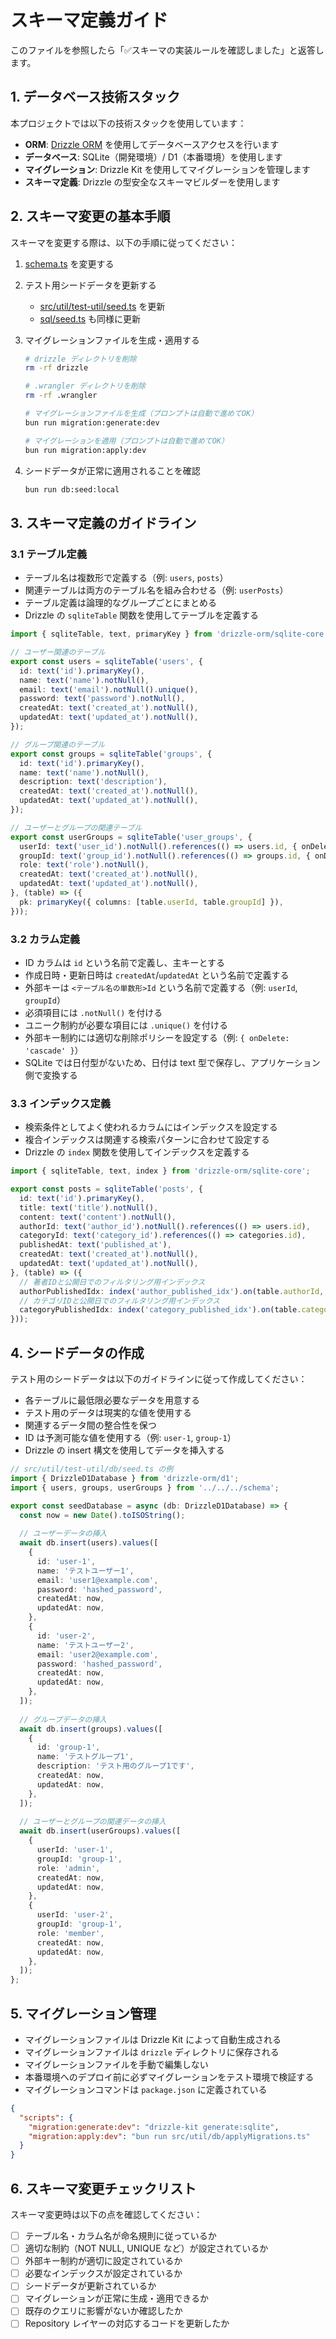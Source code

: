 # スキーマ定義ガイド

このファイルを参照したら「✅スキーマの実装ルールを確認しました」と返答します。

## 1. データベース技術スタック

本プロジェクトでは以下の技術スタックを使用しています：

- **ORM**: [Drizzle ORM](https://orm.drizzle.team) を使用してデータベースアクセスを行います
- **データベース**: SQLite（開発環境）/ D1（本番環境）を使用します
- **マイグレーション**: Drizzle Kit を使用してマイグレーションを管理します
- **スキーマ定義**: Drizzle の型安全なスキーマビルダーを使用します

## 2. スキーマ変更の基本手順

スキーマを変更する際は、以下の手順に従ってください：

1. [schema.ts](../../../server/src/schema.ts) を変更する
2. テスト用シードデータを更新する
   - [src/util/test-util/seed.ts](../../../server/src/util/seed/seedAllData.ts) を更新
   - [sql/seed.ts](../../../server/sql/seed.ts) も同様に更新
3. マイグレーションファイルを生成・適用する

   ```bash
   # drizzle ディレクトリを削除
   rm -rf drizzle
   
   # .wrangler ディレクトリを削除
   rm -rf .wrangler
   
   # マイグレーションファイルを生成（プロンプトは自動で進めてOK）
   bun run migration:generate:dev
   
   # マイグレーションを適用（プロンプトは自動で進めてOK）
   bun run migration:apply:dev
   ```

4. シードデータが正常に適用されることを確認

   ```bash
   bun run db:seed:local
   ```

## 3. スキーマ定義のガイドライン

### 3.1 テーブル定義

- テーブル名は複数形で定義する（例: `users`, `posts`）
- 関連テーブルは両方のテーブル名を組み合わせる（例: `userPosts`）
- テーブル定義は論理的なグループごとにまとめる
- Drizzle の `sqliteTable` 関数を使用してテーブルを定義する

```typescript
import { sqliteTable, text, primaryKey } from 'drizzle-orm/sqlite-core';

// ユーザー関連のテーブル
export const users = sqliteTable('users', {
  id: text('id').primaryKey(),
  name: text('name').notNull(),
  email: text('email').notNull().unique(),
  password: text('password').notNull(),
  createdAt: text('created_at').notNull(),
  updatedAt: text('updated_at').notNull(),
});

// グループ関連のテーブル
export const groups = sqliteTable('groups', {
  id: text('id').primaryKey(),
  name: text('name').notNull(),
  description: text('description'),
  createdAt: text('created_at').notNull(),
  updatedAt: text('updated_at').notNull(),
});

// ユーザーとグループの関連テーブル
export const userGroups = sqliteTable('user_groups', {
  userId: text('user_id').notNull().references(() => users.id, { onDelete: 'cascade' }),
  groupId: text('group_id').notNull().references(() => groups.id, { onDelete: 'cascade' }),
  role: text('role').notNull(),
  createdAt: text('created_at').notNull(),
  updatedAt: text('updated_at').notNull(),
}, (table) => ({
  pk: primaryKey({ columns: [table.userId, table.groupId] }),
}));
```

### 3.2 カラム定義

- ID カラムは `id` という名前で定義し、主キーとする
- 作成日時・更新日時は `createdAt`/`updatedAt` という名前で定義する
- 外部キーは `<テーブル名の単数形>Id` という名前で定義する（例: `userId`, `groupId`）
- 必須項目には `.notNull()` を付ける
- ユニーク制約が必要な項目には `.unique()` を付ける
- 外部キー制約には適切な削除ポリシーを設定する（例: `{ onDelete: 'cascade' }`）
- SQLite では日付型がないため、日付は text 型で保存し、アプリケーション側で変換する

### 3.3 インデックス定義

- 検索条件としてよく使われるカラムにはインデックスを設定する
- 複合インデックスは関連する検索パターンに合わせて設定する
- Drizzle の `index` 関数を使用してインデックスを定義する

```typescript
import { sqliteTable, text, index } from 'drizzle-orm/sqlite-core';

export const posts = sqliteTable('posts', {
  id: text('id').primaryKey(),
  title: text('title').notNull(),
  content: text('content').notNull(),
  authorId: text('author_id').notNull().references(() => users.id),
  categoryId: text('category_id').references(() => categories.id),
  publishedAt: text('published_at'),
  createdAt: text('created_at').notNull(),
  updatedAt: text('updated_at').notNull(),
}, (table) => ({
  // 著者IDと公開日でのフィルタリング用インデックス
  authorPublishedIdx: index('author_published_idx').on(table.authorId, table.publishedAt),
  // カテゴリIDと公開日でのフィルタリング用インデックス
  categoryPublishedIdx: index('category_published_idx').on(table.categoryId, table.publishedAt),
}));
```

## 4. シードデータの作成

テスト用のシードデータは以下のガイドラインに従って作成してください：

- 各テーブルに最低限必要なデータを用意する
- テスト用のデータは現実的な値を使用する
- 関連するデータ間の整合性を保つ
- ID は予測可能な値を使用する（例: `user-1`, `group-1`）
- Drizzle の insert 構文を使用してデータを挿入する

```typescript
// src/util/test-util/db/seed.ts の例
import { DrizzleD1Database } from 'drizzle-orm/d1';
import { users, groups, userGroups } from '../../../schema';

export const seedDatabase = async (db: DrizzleD1Database) => {
  const now = new Date().toISOString();
  
  // ユーザーデータの挿入
  await db.insert(users).values([
    {
      id: 'user-1',
      name: 'テストユーザー1',
      email: 'user1@example.com',
      password: 'hashed_password',
      createdAt: now,
      updatedAt: now,
    },
    {
      id: 'user-2',
      name: 'テストユーザー2',
      email: 'user2@example.com',
      password: 'hashed_password',
      createdAt: now,
      updatedAt: now,
    },
  ]);
  
  // グループデータの挿入
  await db.insert(groups).values([
    {
      id: 'group-1',
      name: 'テストグループ1',
      description: 'テスト用のグループ1です',
      createdAt: now,
      updatedAt: now,
    },
  ]);
  
  // ユーザーとグループの関連データの挿入
  await db.insert(userGroups).values([
    {
      userId: 'user-1',
      groupId: 'group-1',
      role: 'admin',
      createdAt: now,
      updatedAt: now,
    },
    {
      userId: 'user-2',
      groupId: 'group-1',
      role: 'member',
      createdAt: now,
      updatedAt: now,
    },
  ]);
};
```

## 5. マイグレーション管理

- マイグレーションファイルは Drizzle Kit によって自動生成される
- マイグレーションファイルは `drizzle` ディレクトリに保存される
- マイグレーションファイルを手動で編集しない
- 本番環境へのデプロイ前に必ずマイグレーションをテスト環境で検証する
- マイグレーションコマンドは `package.json` に定義されている

```json
{
  "scripts": {
    "migration:generate:dev": "drizzle-kit generate:sqlite",
    "migration:apply:dev": "bun run src/util/db/applyMigrations.ts"
  }
}
```

## 6. スキーマ変更チェックリスト

スキーマ変更時は以下の点を確認してください：

- [ ] テーブル名・カラム名が命名規則に従っているか
- [ ] 適切な制約（NOT NULL, UNIQUE など）が設定されているか
- [ ] 外部キー制約が適切に設定されているか
- [ ] 必要なインデックスが設定されているか
- [ ] シードデータが更新されているか
- [ ] マイグレーションが正常に生成・適用できるか
- [ ] 既存のクエリに影響がないか確認したか
- [ ] Repository レイヤーの対応するコードを更新したか
